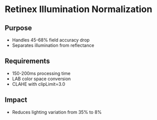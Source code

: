 # Retinex Illumination Normalization

## Purpose
- Handles 45-68% field accuracy drop
- Separates illumination from reflectance

## Requirements
- 150-200ms processing time
- LAB color space conversion
- CLAHE with clipLimit=3.0

## Impact
- Reduces lighting variation from 35% to 8%